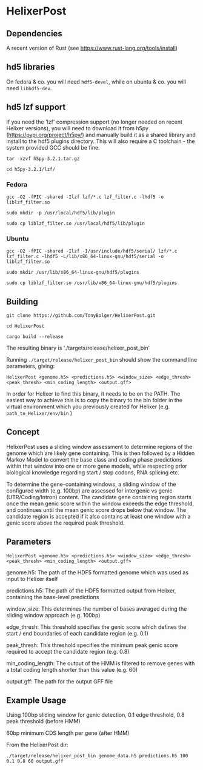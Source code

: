 # HelixerPost
## Dependencies
A recent version of Rust (see https://www.rust-lang.org/tools/install)

## hd5 libraries
On fedora & co. you will need `hdf5-devel`, while on ubuntu & co. you will need `libhdf5-dev`.

## hd5 lzf support
If you need the 'lzf' compression support (no longer needed on recent Helixer versions), you will need to download it from h5py (https://pypi.org/project/h5py/) and manually build it as a shared library and install to the hdf5 plugins directory. This will also require a C toolchain - the system provided GCC should be fine. 

`tar -xzvf h5py-3.2.1.tar.gz`

`cd h5py-3.2.1/lzf/`

### Fedora
`gcc -O2 -fPIC -shared -Ilzf lzf/*.c lzf_filter.c -lhdf5 -o liblzf_filter.so`

`sudo mkdir -p /usr/local/hdf5/lib/plugin`

`sudo cp liblzf_filter.so /usr/local/hdf5/lib/plugin`

### Ubuntu
`gcc -O2 -fPIC -shared -Ilzf -I/usr/include/hdf5/serial/ lzf/*.c lzf_filter.c -lhdf5 -L/lib/x86_64-linux-gnu/hdf5/serial -o liblzf_filter.so`

`sudo mkdir /usr/lib/x86_64-linux-gnu/hdf5/plugins`

`sudo cp liblzf_filter.so /usr/lib/x86_64-linux-gnu/hdf5/plugins`

## Building

`git clone https://github.com/TonyBolger/HelixerPost.git`

`cd HelixerPost`

`cargo build --release`

The resulting binary is './targets/release/helixer_post_bin'

Running `./target/release/helixer_post_bin` should show the command line parameters, giving:

`HelixerPost <genome.h5> <predictions.h5> <window_size> <edge_thresh> <peak_thresh> <min_coding_length> <output.gff>`

In order for Helixer to find this binary, it needs to be on the PATH. The easiest way to achieve this is to copy 
the binary to the bin folder in the virtual environment which you previously created for Helixer 
(e.g. `path_to_Helixer/env/bin` )

## Concept
HelixerPost uses a sliding window assessment to determine regions of the genome which are likely gene containing.
This is then followed by a Hidden Markov Model to convert the base class and coding phase predictions within
that window into one or more gene models, while respecting prior biological knowledge regarding start / stop
codons, RNA splicing etc.  
   
To determine the gene-containing windows, a sliding window of the configured width (e.g. 100bp) are assessed 
for intergenic vs genic (UTR/Coding/Intron) content. The candidate gene containing region starts once the mean 
genic score within the window exceeds the edge threshold, and continues until the mean genic score drops below 
that window. The candidate region is accepted if it also contains at least one window with a genic score above 
the required peak threshold.

## Parameters

`HelixerPost <genome.h5> <predictions.h5> <window_size> <edge_thresh> <peak_thresh> <min_coding_length> <output.gff>`

genome.h5: The path of the HDF5 formatted genome which was used as input to Helixer itself 

predictions.h5: The path of the HDF5 formatted output from Helixer, containing the base-level predictions

window_size: This determines the number of bases averaged during the sliding window approach (e.g. 100bp)

edge_thresh: This threshold specifies the genic score which defines the start / end boundaries of each 
candidate region (e.g. 0.1)

peak_thresh: This threshold specifies the minimum peak genic score required to accept the candidate region 
(e.g. 0.8)

min_coding_length: The output of the HMM is filtered to remove genes with a total coding length shorter than 
this value (e.g. 60)

output.gff: The path for the output GFF file 

## Example Usage

Using 100bp sliding window for genic detection, 0.1 edge threshold, 0.8 peak threshold (before HMM)

60bp minimum CDS length per gene (after HMM)

From the HelixerPost dir:

`./target/release/helixer_post_bin genome_data.h5 predictions.h5 100 0.1 0.8 60 output.gff`


